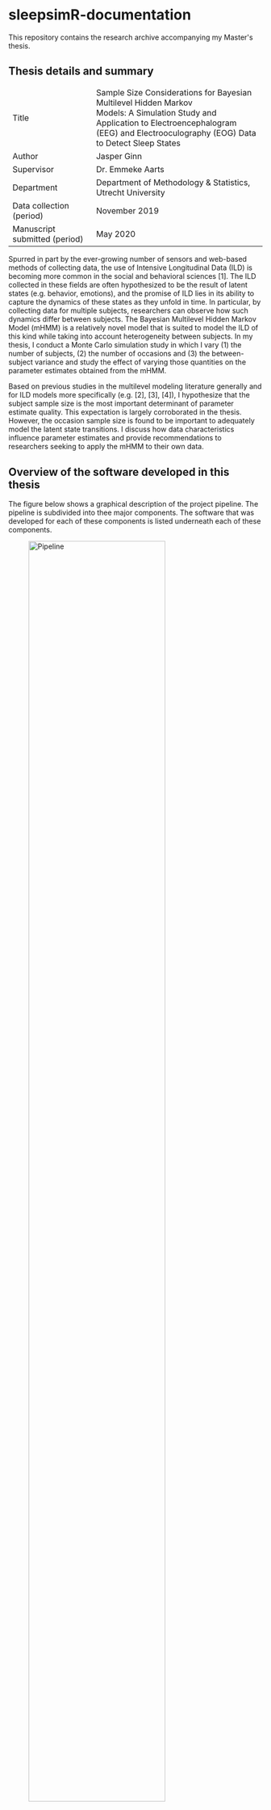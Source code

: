 # sleepsimR-documentation

This repository contains the research archive accompanying my Master's thesis. 

## Thesis details and summary

<table>
<thead>
  <tr>
  </tr>
</thead>
<tbody>
  <tr>
    <td>Title</td>
    <td>Sample Size Considerations for Bayesian Multilevel Hidden Markov<br>Models: A Simulation Study and Application to Electroencephalogram<br>(EEG) and Electrooculography (EOG) Data to Detect Sleep States</td>
  </tr>
  <tr>
    <td>Author</td>
    <td>Jasper Ginn</td>
  </tr>
  <tr>
    <td>Supervisor</td>
    <td>Dr. Emmeke Aarts</td>
  </tr>
  <tr>
    <td>Department</td>
    <td>Department of Methodology &amp; Statistics, Utrecht University</td>
  </tr>
  <tr>
    <td>Data collection (period)<br></td>
    <td>November 2019</td>
  </tr>
  <tr>
    <td>Manuscript submitted (period)</td>
    <td>May 2020</td>
  </tr>
</tbody>
</table>

Spurred in part by the ever-growing number of sensors and web-based methods of collecting data, the use of Intensive Longitudinal Data (ILD) is becoming more common in the social and behavioral sciences [1]. The ILD collected in these fields are often hypothesized to be the result of latent states (e.g. behavior, emotions), and the promise of ILD lies in its ability to capture the dynamics of these states as they unfold in time. In particular, by collecting data for multiple subjects, researchers can observe how such dynamics differ between subjects. The Bayesian Multilevel Hidden Markov Model (mHMM) is a relatively novel model that is suited to model the ILD of this kind while taking into account heterogeneity between subjects. In my thesis, I conduct a Monte Carlo simulation study in which I vary (1) the number of subjects, (2) the number of occasions and (3) the between-subject variance and study the effect of varying those quantities on the parameter estimates obtained from the mHMM.

Based on previous studies in the multilevel modeling literature generally and for ILD models more specifically (e.g. [2], [3], [4]), I hypothesize that the subject sample size is the most important determinant of parameter estimate quality. This expectation is largely corroborated in the thesis. However, the occasion sample size is found to be important to adequately model the latent state transitions. I discuss how data characteristics influence parameter estimates and provide recommendations to researchers seeking to apply the mHMM to their own data. 

## Overview of the software developed in this thesis

The figure below shows a graphical description of the project pipeline. The pipeline is subdivided into thee major components. The software that was developed for each of these components is listed underneath each of these components.

 <figure>
  <img src="img/pipeline.png" alt="Pipeline" style="width:80%">
  <figcaption><i>Figure 1: thesis project pipeline from data collection to analysis of the results. I subdivide the pipeline into three major components: (1) data collection and preprocessing, (2) simulation design and execution, and (3) Analysis and empirical application. The software that was developed throughout the project is listed underneath these components.</i></figcaption>
</figure> 
<br>

The table below lists all the software that I used in the production of my thesis results. Each of the programs is associated with their own Digital Object Identifier (DOI) that is supplied via Zenodo, and should be downloaded from the link provided in the table.

| Name                         	| URL                                                        	| DOI                    	| Version 	| Description                                                                                                                                                                                                                                              	|
|------------------------------	|------------------------------------------------------------	|------------------------	|---------	|----------------------------------------------------------------------------------------------------------------------------------------------------------------------------------------------------------------------------------------------------------	|
| sleepsimR                    	| https://github.com/JasperHG90/sleepsimR                    	| 10.5281/zenodo.3804726 	| 0.5     	| R library that contains convenience functions to generate simulation scenarios, to run an mHMM, to simulate datasets and to obtain MAP estimates.                                                                                                        	|
| sleepsimRdata                	| https://github.com/JasperHG90/sleepsimRdata                	| XXX-XXX-XXX            	| 0.3     	| R library that contains scripts used to generate simulation scenarios and to preprocess the simulation results. This library contains all raw data, summary statistics, simulation scenarios and simulation results obtained in the course of the study. 	|
| sleepsimReval                	| https://github.com/JasperHG90/sleepsimReval                	| 10.5281/zenodo.3804835 	| 0.8     	| R library that contains simulation evaluation metrics and utility functions to parse simulation results and assess convergence of MCMC chains.                                                                                                           	|
| sleepsimR-api                	| https://github.com/JasperHG90/sleepsimR-api                	| 10.5281/zenodo.3727709 	| 1.3.1   	| Docker application. Resource manager that I use to organize my simulation study. This version contains the first 7.000 iterations (approx. 48 iterations / scenario).                                                                                    	|
|                              	|                                                            	| 10.5281/zenodo.3731364 	| 1.3.2   	| This version contains the remaining +- 29.000 iterations of the simulation study.                                                                                                                                                                        	|
|                              	|                                                            	| 10.5281/zenodo.3747158 	| 1.3.3   	| This version contains +- 834 iterations (approx. 6 iterations / scenario) that are used to assess convergence of a small percentage of the models that are estimated in the simulation study.                                                            	|
|                              	|                                                            	| 10.5281/zenodo.3784910 	| 1.5.1   	| This version contains the simulation instructions for baseline scenarios 1 and 2.                                                                                                                                                                        	|
|                              	|                                                            	| 10.5281/zenodo.3784934 	| 1.5.2   	| This version contains the simulation instructions for baseline scenario 5.                                                                                                                                                                               	|
|                              	|                                                            	| 10.5281/zenodo.3786154 	| 1.5.3   	| This version contains the simulation instructions for baseline scenario 3.                                                                                                                                                                               	|
|                              	|                                                            	| 10.5281/zenodo.3793259 	| 1.5.4   	| This version contains the simulation instructions for baseline scenario 4.                                                                                                                                                                               	|
| sleepsimRapiClient           	| https://github.com/JasperHG90/sleepsimRapiClient           	| 10.5281/zenodo.3805052 	| 1.0     	| R library that contains convenience functions to retrieve simulation parameters from the resource manager and allows you to send back the results.                                                                                                       	|
| sleepsimR-run                	| https://github.com/JasperHG90/sleepsimR-run                	| 10.5281/zenodo.3727710 	| 1.3     	| Docker application. Contains the R script that I use to run a single iteration of the simulation study. This version is used with versions 1.3.1, 1.3.2, 1.3.3 of the sleepsimR-api program.                                                             	|
|                              	|                                                            	| 10.5281/zenodo.3778191 	| 1.5.1   	| This version is used with version 1.5.1 (Scenario 1)  of the sleepsimR-api program. In this version, the emission distribution means are spread out.                                                                                                     	|
|                              	|                                                            	| 10.5281/zenodo.3778195 	| 1.5.2   	| This version is used with versions 1.5.1 (Scenario 2), 1.5.3 and 1.5.4 of the sleepsimR-api program. In this version, the emission distribution means are spread out and the self-transition probabilities are lowered.                                  	|
| sleepsimR-sleepdata-analysis 	| https://github.com/JasperHG90/sleepsimR-sleepdata-analysis 	| XXX.XXX.XXX            	| 1.0     	| Docker application. This program allows the user to run a single chain of the model used in the empirical analysis.                                                                                                                                      	|



## Disclaimer

In the instructions given below, I assume that you have access to a bash-like terminal. I also note that you cannot use Docker on [Windows 10 Home](https://docs.docker.com/docker-for-windows/install/), although there is [a workaround](https://medium.com/@mbyfieldcameron/docker-on-windows-10-home-edition-c186c538dff3) that you can use.

## Data management

### 1. Ethical approval

I affirm to have followed professional ethical guidelines in preparing this work. The procedures in this research project were reviewed and granted approval by the Ethics Review Board of the Faculty of Social and Behavioural Sciences at Utrecht University under reference number (#19-196). A PDF of the original application may be found in the "docs" folder.

### 3. Project pipeline

### 4. Software requirements and installation

Docker / docker-compose
Singularity


### 5. Replicating the analysis

#### 5.1 Data collection & preprocessing

#### 5.2 Simulation design & execution

#### 5.3 Analysis & empirical application

### 6. (Final) datasets

### 7. Analyses and plots

## Privacy

## Permission and access

## References

# Docker container --> running iterations

1. docker volume create sleepsimrmodels
2. cd run-simulations-docker-compose && docker-compose up --scale iteration=3 -d

# Setting up the API server

docker run --mount source=sleepsimR,target=/var/sleepsimR --name helper busybox
